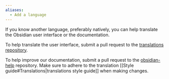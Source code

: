 ```yaml
---
aliases:
  - Add a language
---
```

If you know another language, preferably natively, you can help translate the Obsidian user interface or the documentation.

To help translate the user interface, submit a pull request to the [translations repository](https://github.com/obsidianmd/obsidian-translations).

To help improve our documentation, submit a pull request to the [obsidian-help](https://github.com/obsidianmd/obsidian-help) repository. Make sure to adhere to the translation [[Style guide#Translations|translations style guide]] when making changes.
